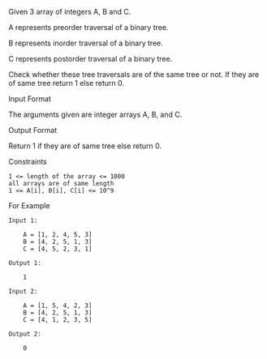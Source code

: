 Given 3 array of integers A, B and C.

A represents preorder traversal of a binary tree.

B represents inorder traversal of a binary tree.

C represents postorder traversal of a binary tree.

Check whether these tree traversals are of the same tree or not. If they are of same tree return 1 else return 0.


Input Format

The arguments given are integer arrays A, B, and C.

Output Format

Return 1 if they are of same tree else return 0.

Constraints

    1 <= length of the array <= 1000
    all arrays are of same length
    1 <= A[i], B[i], C[i] <= 10^9 

For Example

    Input 1:
    
        A = [1, 2, 4, 5, 3]
        B = [4, 2, 5, 1, 3]
        C = [4, 5, 2, 3, 1]
    
    Output 1:
    
        1
    
    Input 2:
    
        A = [1, 5, 4, 2, 3]
        B = [4, 2, 5, 1, 3]
        C = [4, 1, 2, 3, 5]
    
    Output 2:
    
        0